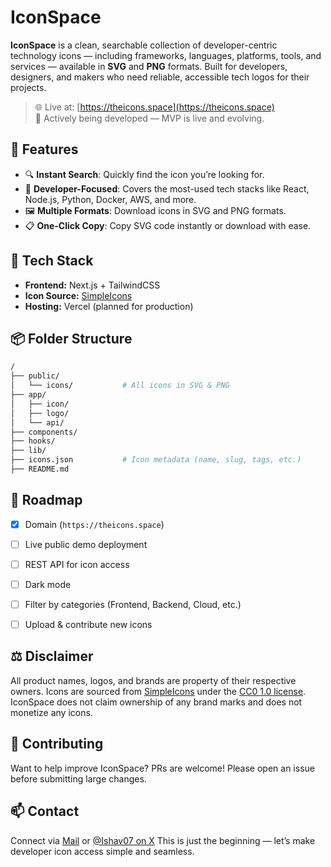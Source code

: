 # IconSpace

**IconSpace** is a clean, searchable collection of developer-centric technology icons — including frameworks, languages, platforms, tools, and services — available in **SVG** and **PNG** formats. Built for developers, designers, and makers who need reliable, accessible tech logos for their projects.

> 🌐 Live at: [https://theicons.space](https://theicons.space)  
> 🚧 Actively being developed — MVP is live and evolving.

## 🚀 Features

- 🔍 **Instant Search**: Quickly find the icon you’re looking for.
- 🧠 **Developer-Focused**: Covers the most-used tech stacks like React, Node.js, Python, Docker, AWS, and more.
- 🖼️ **Multiple Formats**: Download icons in SVG and PNG formats.
- 📋 **One-Click Copy**: Copy SVG code instantly or download with ease.


## 🧰 Tech Stack

- **Frontend:** Next.js + TailwindCSS
- **Icon Source:** [SimpleIcons](https://simpleicons.org)
- **Hosting:** Vercel (planned for production)


## 📦 Folder Structure

```bash
/
├── public/
│   └── icons/           # All icons in SVG & PNG
├── app/
│   ├── icon/
│   ├── logo/
│   └── api/
├── components/
├── hooks/
├── lib/
├── icons.json           # Icon metadata (name, slug, tags, etc.)
├── README.md
````


## 🧪 Roadmap

* [x] Domain (`https://theicons.space`)
* [ ] Live public demo deployment
* [ ] REST API for icon access
* [ ] Dark mode
* [ ] Filter by categories (Frontend, Backend, Cloud, etc.)
* [ ] Upload & contribute new icons


## ⚖️ Disclaimer

All product names, logos, and brands are property of their respective owners. Icons are sourced from [SimpleIcons](https://simpleicons.org) under the [CC0 1.0 license](https://creativecommons.org/publicdomain/zero/1.0/). IconSpace does not claim ownership of any brand marks and does not monetize any icons.


## 🤝 Contributing

Want to help improve IconSpace? PRs are welcome!
Please open an issue before submitting large changes.


## 📫 Contact

Connect via [Mail](https://mail.ishav.space) or [@Ishav07 on X](https://x.com/Ishav07)
This is just the beginning — let’s make developer icon access simple and seamless.